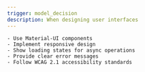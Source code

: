 ```yaml
---
trigger: model_decision
description: When designing user interfaces
---
```


    - Use Material-UI components
    - Implement responsive design
    - Show loading states for async operations
    - Provide clear error messages
    - Follow WCAG 2.1 accessibility standards